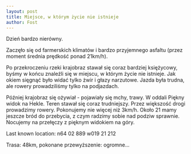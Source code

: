 ```yaml
---
layout: post
title: Miejsce, w którym życie nie istnieje
author: Fost
---
```


Dzień bardzo nierówny.
 
Zaczęło się od farmerskich klimatów i bardzo przyjemnego asfaltu (przez moment średnia prędkość ponad 21km/h). 

Po przekroczeniu rzeki krajobraz stawał się coraz bardziej księżycowy, byśmy w końcu znaleźli się w miejscu, w którym życie nie istnieje. Jak okiem sięgnąć było widać tylko żwir i głazy narzutowe. Jazda była trudna, ale rowery prowadziliśmy tylko na podjazdach. 

Później krajobraz się ożywiał - pojawiały się mchy, trawy. W oddali Piękny widok na Hekle. Teren stawał się coraz trudniejszy. Przez większość drogi prowadzimy rowery. Pokonujemy nie więcej niż 3km/h. Około 21 mamy jeszcze bród do przebycia, z czym radzimy sobie nad podziw sprawnie. Nocujemy na przełęczy z pięknym widokiem na góry. 

Last known location: n64 02 889 w019 21 212 

Trasa: 48km, pokonane przewyższenie: ogromne...
